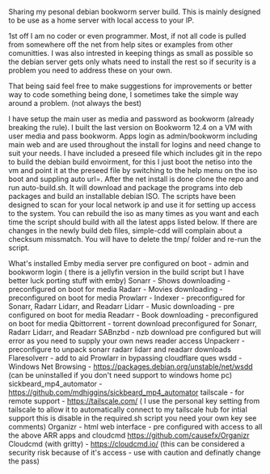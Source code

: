 Sharing my pesonal debian bookworm server build. This is mainly designed to be use as a home server with local access to your IP.



1st off I am no coder or even programmer. Most, if not all code is pulled from somewhere off the net from help sites or examples from other comunitties.
I was also intrested in keeping things as small as possible so the debian server gets only whats need to install the rest so if security is a problem you need to address these on your own.

That being said feel free to make suggestions for improvements or better way to code something being done, I sometimes take the simple way around a problem. (not always the best)

I have setup the main user as media and password as bookworm (already breaking the rule). I built the last version on Bookworm 12.4 on a VM with user media and pass bookworm. Apps login as admin/bookworm including main web
and are used throughout the install for logins and need change to suit your needs. I have included a preseed file which includes git in the repo to build the debian build envoirment, for this I just boot the netiso 
into the vm and point it at the preseed file by switching to the help menu on the iso boot and suppling auto url=. After the net install is done clone the repo and run auto-build.sh. It will download and package 
the programs into deb packages and build an installable debian ISO. The scripts have been designed to scan for your local network ip and use it for setting up access to the system.
You can rebuild the iso as many times as you want and each time the script should build with all the latest apps listed below. If there are changes in the newly build deb files, simple-cdd will complain about a checksum missmatch.
You will have to delete the tmp/ folder and re-run the script.

What's installed
Emby media server pre configured on boot - admin and bookworm login ( there is a jellyfin version in the build script but I have better luck porting stuff with emby)
Sonarr - Shows downloading - preconfigured on boot for media
Radarr - Movies downloading - preconfigured on boot for media
Prowlarr - Indexer - preconfigured for Sonarr, Radarr Lidarr, and Readarr
Lidarr - Music downloading - pre configured on boot for media
Readarr - Book downloading - preconfigured on boot for media
Qbittorrent  - torrent download preconfigured for Sonarr, Radarr Lidarr, and Readarr
SABnzbd - nzb download pre configured but will error as you need to supply your own news reader access
Unpackerr -preconfigure to unpack sonarr radarr lidarr and readarr downloads
Flaresolverr - add to aid Prowlarr in bypassing cloudflare ques
wsdd - Windows Net Browsing - https://packages.debian.org/unstable/net/wsdd (can be uninstalled if you don't need support to windows home pc)
sickbeard_mp4_automator - https://github.com/mdhiggins/sickbeard_mp4_automator
tailscale - for remote support - https://tailscale.com/ ( I use the personal key setting from tailscale to allow it to automatically connect to my tailscale hub for intial support this is disable in the required.sh script you need your own key see comments)
Organizr - html web interface - pre configured with access to all the above ARR apps and cloudcmd https://github.com/causefx/Organizr
Cloudcmd (with gritty) - https://cloudcmd.io/ (this can be considered a security risk because of it's access - use with caution and definatly change the pass)
